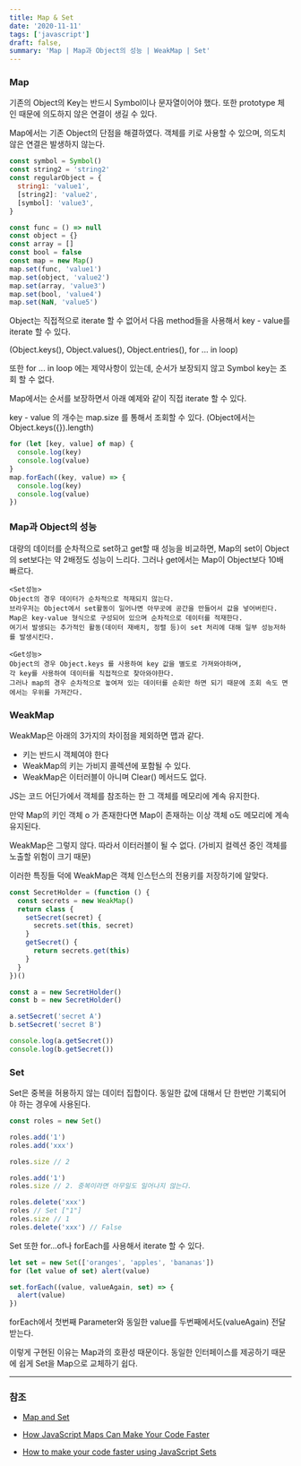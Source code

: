 ```yaml
---
title: Map & Set
date: '2020-11-11'
tags: ['javascript']
draft: false,
summary: 'Map | Map과 Object의 성능 | WeakMap | Set'
---
```


### Map

기존의 Object의 Key는 반드시 Symbol이나 문자열이어야 했다. 또한 prototype 체인 때문에 의도하지 않은 연결이 생길 수 있다.

Map에서는 기존 Object의 단점을 해결하였다. 객체를 키로 사용할 수 있으며, 의도치 않은 연결은 발생하지 않는다.

```js
const symbol = Symbol()
const string2 = 'string2'
const regularObject = {
  string1: 'value1',
  [string2]: 'value2',
  [symbol]: 'value3',
}

const func = () => null
const object = {}
const array = []
const bool = false
const map = new Map()
map.set(func, 'value1')
map.set(object, 'value2')
map.set(array, 'value3')
map.set(bool, 'value4')
map.set(NaN, 'value5')
```

Object는 직접적으로 iterate 할 수 없어서 다음 method들을 사용해서 key - value를 iterate 할 수 있다.

(Object.keys(), Object.values(), Object.entries(), for ... in loop)

또한 for ... in loop 에는 제약사항이 있는데, 순서가 보장되지 않고 Symbol key는 조회 할 수 없다.

Map에서는 순서를 보장하면서 아래 예제와 같이 직접 iterate 할 수 있다.

key - value 의 개수는 map.size 를 통해서 조회할 수 있다. (Object에서는 Object.keys({}).length)

```js
for (let [key, value] of map) {
  console.log(key)
  console.log(value)
}
map.forEach((key, value) => {
  console.log(key)
  console.log(value)
})
```

### Map과 Object의 성능

대량의 데이터를 순차적으로 set하고 get할 때 성능을 비교하면, Map의 set이 Object의 set보다는 약 2배정도 성능이 느리다. 그러나 get에서는 Map이 Object보다 10배 빠르다.

```text
<Set성능>
Object의 경우 데이터가 순차적으로 적재되지 않는다.
브라우저는 Object에서 set활동이 일어나면 아무곳에 공간을 만들어서 값을 넣어버린다.
Map은 key-value 형식으로 구성되어 있으며 순차적으로 데이터를 적재한다.
여기서 발생되는 추가적인 활동(데이터 재배치, 정렬 등)이 set 처리에 대해 일부 성능저하를 발생시킨다.
```

```text
<Get성능>
Object의 경우 Object.keys 를 사용하여 key 값을 별도로 가져와야하며,
각 key를 사용하여 데이터를 직접적으로 찾아와야한다.
그러나 map의 경우 순차적으로 놓여져 있는 데이터를 순회만 하면 되기 때문에 조회 속도 면에서는 우위를 가져간다.
```

### WeakMap

WeakMap은 아래의 3가지의 차이점을 제외하면 맵과 같다.

- 키는 반드시 객체여야 한다
- WeakMap의 키는 가비지 콜렉션에 포함될 수 있다.
- WeakMap은 이터러블이 아니며 Clear() 메서드도 없다.

JS는 코드 어딘가에서 객체를 참조하는 한 그 객체를 메모리에 계속 유지한다.

만약 Map의 키인 객체 o 가 존재한다면 Map이 존재하는 이상 객체 o도 메모리에 계속 유지된다.

WeakMap은 그렇지 않다. 따라서 이터러블이 될 수 없다. (가비지 컬렉션 중인 객체를 노출할 위험이 크기 때문)

이러한 특징들 덕에 WeakMap은 객체 인스턴스의 전용키를 저장하기에 알맞다.

```js
const SecretHolder = (function () {
  const secrets = new WeakMap()
  return class {
    setSecret(secret) {
      secrets.set(this, secret)
    }
    getSecret() {
      return secrets.get(this)
    }
  }
})()

const a = new SecretHolder()
const b = new SecretHolder()

a.setSecret('secret A')
b.setSecret('secret B')

console.log(a.getSecret())
console.log(b.getSecret())
```

### Set

Set은 중복을 허용하지 않는 데이터 집합이다.
동일한 값에 대해서 단 한번만 기록되어야 하는 경우에 사용된다.

```js
const roles = new Set()

roles.add('1')
roles.add('xxx')

roles.size // 2

roles.add('1')
roles.size // 2. 중복이라면 아무일도 일어나지 않는다.

roles.delete('xxx')
roles // Set ["1"]
roles.size // 1
roles.delete('xxx') // False
```

Set 또한 for...of나 forEach를 사용해서 iterate 할 수 있다.

```js
let set = new Set(['oranges', 'apples', 'bananas'])
for (let value of set) alert(value)

set.forEach((value, valueAgain, set) => {
  alert(value)
})
```

forEach에서 첫번째 Parameter와 동일한 value를 두번째에서도(valueAgain) 전달받는다.

이렇게 구현된 이유는 Map과의 호환성 때문이다. 동일한 인터페이스를 제공하기 때문에 쉽게 Set을 Map으로 교체하기 쉽다.

---

### 참조

- [Map and Set](https://javascript.info/map-set)

- [How JavaScript Maps Can Make Your Code Faster](https://medium.com/@bretcameron/how-javascript-maps-can-make-your-code-faster-90f56bf61d9d)
- [How to make your code faster using JavaScript Sets](https://medium.com/@bretcameron/how-to-make-your-code-faster-using-javascript-sets-b432457a4a77)
